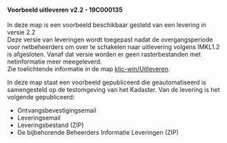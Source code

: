 #### Voorbeeld uitleveren v2.2 - 19C000135

In deze map is een voorbeeld beschikbaar gesteld van een levering in versie 2.2   \
Deze versie van leveringen wordt toegepast nadat de overgangsperiode voor netbeheerders om over te schakelen naar uitlevering volgens IMKL1.2 is afgesloten.
Vanaf dat versie worden er geen rasterbestanden met netinformatie meer meegeleverd.  \
Zie toelichtende informatie in de map [klic-win/Uitleveren](../../../../tree/master/Uitleveren).

In deze map staat een voorbeeld gepubliceerd die geautomatiseerd is samengesteld op de testomgeving van het Kadaster. Van de levering is het volgende gepubliceerd:
- Ontvangsbevestigingsemail
- Leveringsemail
- Leveringsbestand (ZIP)
- De bijbehorende Beheerders Informatie Leveringen (ZIP)

